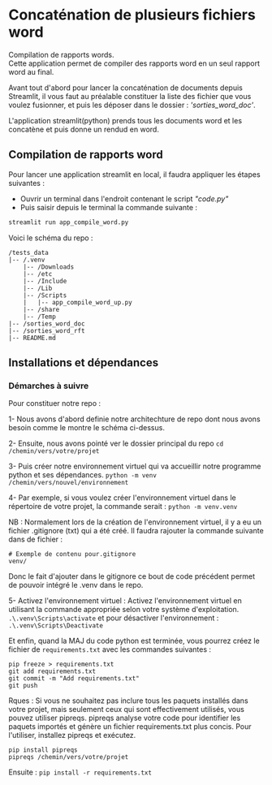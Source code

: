 
# Concaténation de plusieurs fichiers word

Compilation de rapports words.  
Cette application permet de compiler des rapports word en un seul rapport word au final.

Avant tout d'abord pour lancer la concaténation de documents depuis Streamlit, il vous faut au préalable constituer la liste des fichier que vous voulez fusionner, et puis les déposer dans le dossier : *'sorties_word_doc'*.


L'application streamlit(python) prends tous les documents word et les concatène et puis donne un rendud en word.

## Compilation de rapports word

Pour lancer une application streamlit en local, il faudra appliquer les étapes suivantes :


- Ouvrir un terminal dans l'endroit contenant le script *"code.py"*  
- Puis saisir depuis le terminal la commande suivante :

```python
streamlit run app_compile_word.py
```

Voici le schéma du repo :  

```
/tests_data
|-- /.venv
	|-- /Downloads
	|-- /etc
	|-- /Include
	|-- /Lib
	|-- /Scripts
	|   |-- app_compile_word_up.py
	|-- /share
	|-- /Temp
|-- /sorties_word_doc
|-- /sorties_word_rft
|-- README.md
```

## Installations et dépendances
### Démarches à suivre
Pour constituer notre repo :   

1- Nous avons d'abord definie notre architechture de repo dont nous avons besoin comme le montre le schéma ci-dessus.

2- Ensuite, nous avons pointé ver le dossier principal du repo 
```cd /chemin/vers/votre/projet```

3- Puis créer notre environnement virtuel qui va accueillir notre programme python et ses dépendances. 
```python -m venv /chemin/vers/nouvel/environnement```

4- Par exemple, si vous voulez créer l'environnement virtuel dans le répertoire de votre projet, la commande serait :
```python -m venv.venv```

NB : Normalement lors de la création de l'environnement virtuel, il y a eu un fichier .gitignore (txt) qui a été créé. Il faudra rajouter la commande suivante dans de fichier :   
```
# Exemple de contenu pour.gitignore
venv/ 
```  
Donc le fait d'ajouter dans le gitignore ce bout de code précédent permet de pouvoir intégré le .venv dans le repo.

5- Activez l'environnement virtuel : Activez l'environnement virtuel en utilisant la commande appropriée selon votre système d'exploitation.
```.\.venv\Scripts\activate``` et pour désactiver l'environnement :  
```.\.venv\Scripts\Deactivate```  

Et enfin, quand la MAJ du code python est terminée, vous pourrez créez le fichier de ```requirements.txt``` avec les commandes suivantes :  

```pip freeze > requirements.txt```  
```git add requirements.txt```  
```git commit -m "Add requirements.txt"```  
```git push```    


Rques : Si vous ne souhaitez pas inclure tous les paquets installés dans votre projet, mais seulement ceux qui sont effectivement utilisés, vous pouvez utiliser pipreqs. pipreqs analyse votre code pour identifier les paquets importés et génère un fichier requirements.txt plus concis. Pour l'utiliser, installez pipreqs et exécutez.

```
pip install pipreqs
pipreqs /chemin/vers/votre/projet
```  

Ensuite :
```pip install -r requirements.txt```



